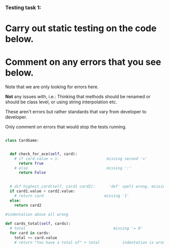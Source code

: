 ### Testing task 1:

# Carry out static testing on the code below.
# Comment on any errors that you see below.

Note that we are only looking for errors here.

**Not** any issues with, i.e.: 
Thinking that methods should be renamed or should be class level, or using string interpolation etc. 

These aren't errors but rather standards that vary from developer to developer. 

Only comment on errors that would stop the tests running.

```python

class CardGame:


  def check_for_ace(self, card):
    # if card.value = 1:                     missing second '='
      return True
    # else                                   missing ':'
      return False
   

  # dif highest_card(self, card1 card2):      'def' spelt wrong. missing ',' between  card1 and card2.
  if card1.value > card2.value:
    # return card                           missing '1'
  else:
    return card2
  
#indentation above all wrong

def cards_total(self, cards):
  # total                                       missing '= 0'
  for card in cards:
    total += card.value
    # return "You have a total of" + total          indentation is wrong.  'total' needs to be turned into a string.
  
```
